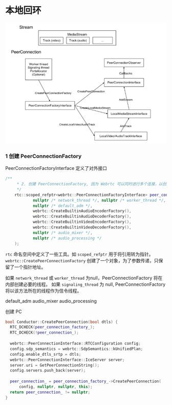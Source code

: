 # 本地回环


![WebRTC 对象模型](../android/images/WebRTCNativeAPIsDocument.png)


### 1 创建 PeerConnectionFactory


PeerConnectionFactoryInterface 定义了对外接口

```C++
/**
     * 2. 创建 PeerConnectionFactory, 因为 Webrtc 可以同时进行多个连接，以创建多个 PeerConnection (PC).
     */
    rtc::scoped_refptr<webrtc::PeerConnectionFactoryInterface> peer_connection_factory_ = webrtc::CreatePeerConnectionFactory(
            nullptr /* network_thread */, nullptr /* worker_thread */, nullptr /* signaling_thread */, 
            nullptr /* default_adm */,
            webrtc::CreateBuiltinAudioEncoderFactory(),
            webrtc::CreateBuiltinAudioDecoderFactory(),
            webrtc::CreateBuiltinVideoEncoderFactory(),
            webrtc::CreateBuiltinVideoDecoderFactory(),
            nullptr /* audio_mixer */,
            nullptr /* audio_processing */
    );
```

`rtc` 命名空间中定义了一些工具。如 `scoped_refptr` 用于将引用转为指针。`webrtc::CreatePeerConnectionFactory` 创建了一个对象，为了参数传递，只保留了一个指针地址。

如果 `network_thread` 或 `worker_thread` 为null，PeerConnectionFactory 将在内部创建必要的线程。
如果 `signaling_thread` 为 null, PeerConnectionFactory 将以该方法所在的线程作为信令线程。

default_adm
audio_mixer
audio_processing

创建 PC

```C++
bool Conductor::CreatePeerConnection(bool dtls) {
  RTC_DCHECK(peer_connection_factory_);
  RTC_DCHECK(!peer_connection_);

  webrtc::PeerConnectionInterface::RTCConfiguration config;
  config.sdp_semantics = webrtc::SdpSemantics::kUnifiedPlan;
  config.enable_dtls_srtp = dtls;
  webrtc::PeerConnectionInterface::IceServer server;
  server.uri = GetPeerConnectionString();
  config.servers.push_back(server);

  peer_connection_ = peer_connection_factory_->CreatePeerConnection(
      config, nullptr, nullptr, this);
  return peer_connection_ != nullptr;
}

```